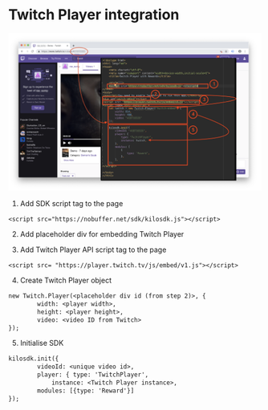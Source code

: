 # Twitch Player integration
![image](https://raw.githubusercontent.com/verasitytech/docs/master/integrations/img/Twitch.png)
 
1. Add SDK script tag to the page
```
<script src="https://nobuffer.net/sdk/kilosdk.js"></script>
```

2. Add placeholder div for embedding Twitch Player

3. Add Twitch Player API script tag to the page
```
<script src= "https://player.twitch.tv/js/embed/v1.js"></script>
```

4. Create Twitch Player object
```
new Twitch.Player(<placeholder div id (from step 2)>, {
		width: <player width>,
		height: <player height>,
		video: <video ID from Twitch>
});
```

5. Initialise SDK
```
kilosdk.init({
		videoId: <unique video id>,
		player: { type: 'TwitchPlayer',
			instance: <Twitch Player instance>,
		modules: [{type: 'Reward'}]
});
```
